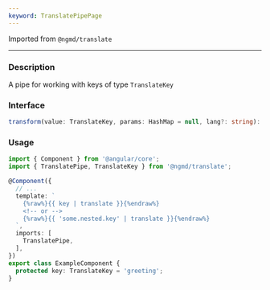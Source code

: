 ```yaml
---
keyword: TranslatePipePage
---
```


Imported from `@ngmd/translate`

---


### Description

A pipe for working with keys of type `TranslateKey`

### Interface

```ts
transform(value: TranslateKey, params: HashMap = null, lang?: string): string;
```


### Usage

```ts
import { Component } from '@angular/core';
import { TranslatePipe, TranslateKey } from '@ngmd/translate';

@Component({
  // ...
  template: `
    {%raw%}{{ key | translate }}{%endraw%} 
    <!-- or -->
    {%raw%}{{ 'some.nested.key' | translate }}{%endraw%}
  `,
  imports: [
    TranslatePipe,
  ],
})
export class ExampleComponent {
  protected key: TranslateKey = 'greeting';
}
```